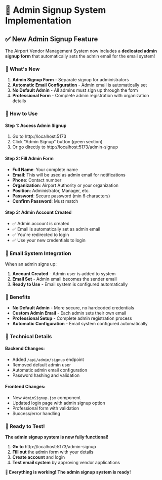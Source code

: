 # 🎉 Admin Signup System Implementation

## ✅ **New Admin Signup Feature**

The Airport Vendor Management System now includes a **dedicated admin signup form** that automatically sets the admin email for the email system!

### 🌟 **What's New**

1. **Admin Signup Form** - Separate signup for administrators
2. **Automatic Email Configuration** - Admin email is automatically set
3. **No Default Admin** - All admins must sign up through the form
4. **Professional Form** - Complete admin registration with organization details

### 🚀 **How to Use**

#### **Step 1: Access Admin Signup**
1. Go to http://localhost:5173
2. Click "Admin Signup" button (green section)
3. Or go directly to http://localhost:5173/admin-signup

#### **Step 2: Fill Admin Form**
- **Full Name**: Your complete name
- **Email**: This will be used as admin email for notifications
- **Phone**: Contact number
- **Organization**: Airport Authority or your organization
- **Position**: Administrator, Manager, etc.
- **Password**: Secure password (min 6 characters)
- **Confirm Password**: Must match

#### **Step 3: Admin Account Created**
- ✅ Admin account is created
- ✅ Email is automatically set as admin email
- ✅ You're redirected to login
- ✅ Use your new credentials to login

### 📧 **Email System Integration**

When an admin signs up:
1. **Account Created** - Admin user is added to system
2. **Email Set** - Admin email becomes the sender email
3. **Ready to Use** - Email system is configured automatically

### 🎯 **Benefits**

- **No Default Admin** - More secure, no hardcoded credentials
- **Custom Admin Email** - Each admin sets their own email
- **Professional Setup** - Complete admin registration process
- **Automatic Configuration** - Email system configured automatically

### 🔧 **Technical Details**

#### **Backend Changes:**
- Added `/api/admin/signup` endpoint
- Removed default admin user
- Automatic admin email configuration
- Password hashing and validation

#### **Frontend Changes:**
- New `AdminSignup.jsx` component
- Updated login page with admin signup option
- Professional form with validation
- Success/error handling

### 🎉 **Ready to Test!**

**The admin signup system is now fully functional!**

1. **Go to** http://localhost:5173/admin-signup
2. **Fill out** the admin form with your details
3. **Create account** and login
4. **Test email system** by approving vendor applications

**🎉 Everything is working! The admin signup system is ready!** 